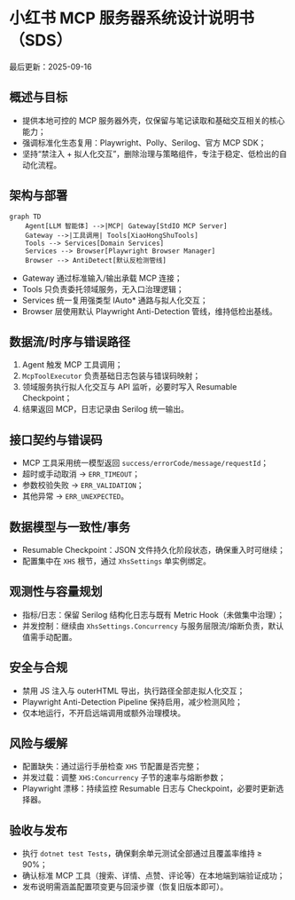 ﻿# 小红书 MCP 服务器系统设计说明书（SDS）
最后更新：2025-09-16

## 概述与目标
- 提供本地可控的 MCP 服务器外壳，仅保留与笔记读取和基础交互相关的核心能力；
- 强调标准化生态复用：Playwright、Polly、Serilog、官方 MCP SDK；
- 坚持“禁注入 + 拟人化交互”，删除治理与策略组件，专注于稳定、低检出的自动化流程。

## 架构与部署
```mermaid
graph TD
    Agent[LLM 智能体] -->|MCP| Gateway[StdIO MCP Server]
    Gateway -->|工具调用| Tools[XiaoHongShuTools]
    Tools --> Services[Domain Services]
    Services --> Browser[Playwright Browser Manager]
    Browser --> AntiDetect[默认反检测管线]
```
- Gateway 通过标准输入/输出承载 MCP 连接；
- Tools 只负责委托领域服务，无入口治理逻辑；
- Services 统一复用强类型 IAuto* 通路与拟人化交互；
- Browser 层使用默认 Playwright Anti-Detection 管线，维持低检出基线。

## 数据流/时序与错误路径
1. Agent 触发 MCP 工具调用；
2. `McpToolExecutor` 负责基础日志包装与错误码映射；
3. 领域服务执行拟人化交互与 API 监听，必要时写入 Resumable Checkpoint；
4. 结果返回 MCP，日志记录由 Serilog 统一输出。

## 接口契约与错误码
- MCP 工具采用统一模型返回 `success/errorCode/message/requestId`；
- 超时或手动取消 → `ERR_TIMEOUT`；
- 参数校验失败 → `ERR_VALIDATION`；
- 其他异常 → `ERR_UNEXPECTED`。

## 数据模型与一致性/事务
- Resumable Checkpoint：JSON 文件持久化阶段状态，确保重入时可继续；
- 配置集中在 `XHS` 根节，通过 `XhsSettings` 单实例绑定。

## 观测性与容量规划
- 指标/日志：保留 Serilog 结构化日志与既有 Metric Hook（未做集中治理）；
- 并发控制：继续由 `XhsSettings.Concurrency` 与服务层限流/熔断负责，默认值需手动配置。

## 安全与合规
- 禁用 JS 注入与 outerHTML 导出，执行路径全部走拟人化交互；
- Playwright Anti-Detection Pipeline 保持启用，减少检测风险；
- 仅本地运行，不开启远端调用或额外治理模块。

## 风险与缓解
- 配置缺失：通过运行手册检查 `XHS` 节配置是否完整；
- 并发过载：调整 `XHS:Concurrency` 子节的速率与熔断参数；
- Playwright 漂移：持续监控 Resumable 日志与 Checkpoint，必要时更新选择器。

## 验收与发布
- 执行 `dotnet test Tests`，确保剩余单元测试全部通过且覆盖率维持 ≥ 90%；
- 确认标准 MCP 工具（搜索、详情、点赞、评论等）在本地端到端验证成功；
- 发布说明需涵盖配置项变更与回滚步骤（恢复旧版本即可）。
